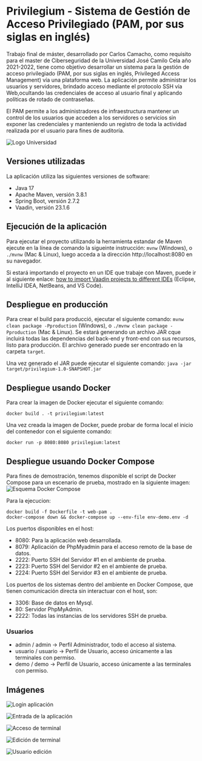 # Privilegium - Sistema de Gestión de Acceso Privilegiado (PAM, por sus siglas en inglés)

Trabajo final de máster, desarrollado por Carlos Camacho, como requisito para el master de Ciberseguridad de la 
Universidad José Camilo Cela año 2021-2022, tiene como objetivo desarrollar un sistema para la gestión de acceso privilegiado
(PAM, por sus siglas en inglés, Privileged Access Management) vía una plataforma web. La aplicación permite administrar
los usuarios y servidores, brindado acceso mediante el protocolo SSH vía Web,ocultando las credenciales de acceso al
usuario final y aplicando políticas de rotado de contraseñas.

El PAM permite a los administradores de infraestructura mantener un control de los usuarios que acceden a los
servidores o servicios sin exponer las credenciales y manteniendo un registro de toda la actividad realizada 
por el usuario para fines de auditoría.

![Logo Universidad](/img/logo-ucjc.png)

## Versiones utilizadas

La aplicación utiliza las siguientes versiones de software:

* Java 17
* Apache Maven, versión 3.8.1
* Spring Boot, versión 2.7.2
* Vaadin, versión 23.1.6

## Ejecución de la aplicación

Para ejecutar el proyecto utilizando la herramienta estandar de Maven ejecute en la línea de comando
la sigueinte instrucción: `mvnw` (Windows), o `./mvnw` (Mac & Linux), luego acceda a la dirección
http://localhost:8080 en su navegador.

Si estará importando el proyecto en un IDE que trabaje con Maven, puede ir al siguiente enlace: 
[how to import Vaadin projects to different IDEs](https://vaadin.com/docs/latest/flow/guide/step-by-step/importing) (Eclipse, IntelliJ IDEA, NetBeans, and VS Code).

## Despliegue en producción

Para crear el build para producció, ejecutar el siguiente comando: `mvnw clean package -Pproduction` (Windows),
o `./mvnw clean package -Pproduction` (Mac & Linux).
Se estará generando un archivo JAR cque incluirá todas las dependencias del back-end y front-end con sus recursos,
listo para producción. El archivo generado puede ser encontrado en la carpeta `target`.

Una vez generado el JAR puede ejecutar el siguiente comando:
`java -jar target/privilegium-1.0-SNAPSHOT.jar`

## Despliegue usando Docker

Para crear la imagen de Docker ejecutar el siguiente comando:

```
docker build . -t privilegium:latest
```

Una vez creada la imagen de Docker, puede probar de forma local el inicio del contenedor con el siguiente comando:

```
docker run -p 8080:8080 privilegium:latest
```

## Despliegue usuando Docker Compose

Para fines de demostración, tenemos disponible el script de Docker Compose para un escenario de prueba, mostrado en la siguiente imagen:
![Esquema Docker Compose](/img/esquema-docker-compose.png)

Para la ejecucion:

```
docker build -f Dockerfile -t web-pam .
docker-compose down && docker-compose up --env-file env-demo.env -d
```

Los puertos disponibles en el host:

* 8080: Para la aplicación web desarrollada.
* 8079: Aplicación de PhpMyadmin para el acceso remoto de la base de datos. 
* 2222: Puerto SSH del Servidor #1 en el ambiente de prueba. 
* 2223: Puerto SSH del Servidor #2 en el ambiente de prueba. 
* 2224: Puerto SSH del Servidor #3 en el ambiente de prueba.

Los puertos de los sistemas dentro del ambiente en Docker Compose, que tienen comunicación directa 
sin interactuar con el host, son:

* 3306: Base de datos en Mysql.
* 80: Servidor PhpMyAdmin. 
* 2222: Todas las instancias de los servidores SSH de prueba.

### Usuarios

* admin / admin -> Perfil Administrador, todo el acceso al sistema.
* usuario / usuario -> Perfil de Usuario, acceso únicamente a las terminales con permiso.
* demo / demo -> Perfil de Usuario, acceso únicamente a las terminales con permiso.

## Imágenes

![Login aplicación](/img/login.png)

![Entrada de la aplicación](/img/entrada.png)

![Acceso de terminal](/img/terminal.png)

![Edición de terminal](/img/edicion-terminal.png)

![Usuario edición](/img/usuario-edicion.png)

